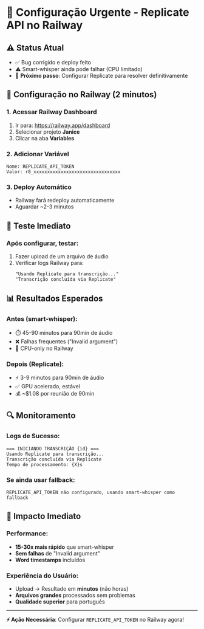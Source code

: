 # 🚀 Configuração Urgente - Replicate API no Railway

## ⚠️ **Status Atual**
- ✅ Bug corrigido e deploy feito
- ⚠️ Smart-whisper ainda pode falhar (CPU limitado)
- 🎯 **Próximo passo**: Configurar Replicate para resolver definitivamente

## 🔧 **Configuração no Railway (2 minutos)**

### **1. Acessar Railway Dashboard**
1. Ir para: https://railway.app/dashboard
2. Selecionar projeto **Janice**
3. Clicar na aba **Variables**

### **2. Adicionar Variável**
```
Nome: REPLICATE_API_TOKEN
Valor: r8_xxxxxxxxxxxxxxxxxxxxxxxxxxxxxxxx
```

### **3. Deploy Automático**
- Railway fará redeploy automaticamente
- Aguardar ~2-3 minutos

## 🧪 **Teste Imediato**

### **Após configurar, testar:**
1. Fazer upload de um arquivo de áudio
2. Verificar logs Railway para:
   ```
   "Usando Replicate para transcrição..."
   "Transcrição concluída via Replicate"
   ```

## 📊 **Resultados Esperados**

### **Antes (smart-whisper):**
- ⏱️ 45-90 minutos para 90min de áudio
- ❌ Falhas frequentes ("Invalid argument")
- 🐌 CPU-only no Railway

### **Depois (Replicate):**
- ⚡ 3-9 minutos para 90min de áudio
- ✅ GPU acelerado, estável
- 💰 ~$1.08 por reunião de 90min

## 🔍 **Monitoramento**

### **Logs de Sucesso:**
```
=== INICIANDO TRANSCRIÇÃO {id} ===
Usando Replicate para transcrição...
Transcrição concluída via Replicate
Tempo de processamento: {X}s
```

### **Se ainda usar fallback:**
```
REPLICATE_API_TOKEN não configurado, usando smart-whisper como fallback
```

## 🎯 **Impacto Imediato**

### **Performance:**
- **15-30x mais rápido** que smart-whisper
- **Sem falhas** de "Invalid argument"
- **Word timestamps** incluídos

### **Experiência do Usuário:**
- Upload → Resultado em **minutos** (não horas)
- **Arquivos grandes** processados sem problemas
- **Qualidade superior** para português

---

**⚡ Ação Necessária**: Configurar `REPLICATE_API_TOKEN` no Railway agora!
